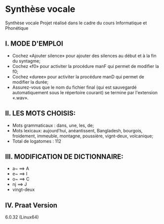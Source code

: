 # Synthèse vocale
Synthèse vocale
Projet réalisé dans le cadre du cours Informatique et Phonétique

## I. MODE D'EMPLOI

- Cochez «Ajouter silence» pour ajouter des silences au début et à la fin du syntagme;
- Cochez «f0» pour activiter la procédure manF qui permet de modifier la f0;
- Cochez «duree» pour activiter la procédure manD qui permet de modifier la durée;
- Assurez-vous que le nom du fichier final (qui est sauvegardé automatiquement sous le répertoire courant) se termine par l'extension «.wav».  


## II. LES MOTS CHOISIS:

- Mots grammaticaux : dans, une, les, de;
- Mots lexicaux: aujourd'hui, anéantissent, Bangladesh, bourgois, froidement, immeuble, montagne, poussière, vignt-deux, volcanique;
- Total de logatomes : 112


## III. MODIFICATION DE DICTIONNAIRE:

- a~ ==> A
- e~ ==> I
- o~ ==> C
- nj ==> J
- vingt-deux 

## IV. Praat Version 
6.0.32 (Linux64)